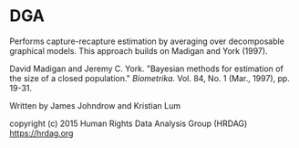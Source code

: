 DGA
===

Performs capture-recapture estimation by averaging over decomposable graphical
models. This approach builds on Madigan and York (1997).

David Madigan and Jeremy C. York. "Bayesian methods for estimation of the size of a closed population." _Biometrika_. Vol. 84, No. 1 (Mar., 1997), pp. 19-31.

Written by James Johndrow and Kristian Lum

copyright (c) 2015 Human Rights Data Analysis Group (HRDAG)
https://hrdag.org


